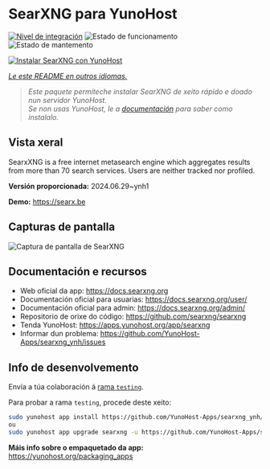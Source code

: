 <!--
NOTA: Este README foi creado automáticamente por <https://github.com/YunoHost/apps/tree/master/tools/readme_generator>
NON debe editarse manualmente.
-->

# SearXNG para YunoHost

[![Nivel de integración](https://dash.yunohost.org/integration/searxng.svg)](https://ci-apps.yunohost.org/ci/apps/searxng/) ![Estado de funcionamento](https://ci-apps.yunohost.org/ci/badges/searxng.status.svg) ![Estado de mantemento](https://ci-apps.yunohost.org/ci/badges/searxng.maintain.svg)

[![Instalar SearXNG con YunoHost](https://install-app.yunohost.org/install-with-yunohost.svg)](https://install-app.yunohost.org/?app=searxng)

*[Le este README en outros idiomas.](./ALL_README.md)*

> *Este paquete permíteche instalar SearXNG de xeito rápido e doado nun servidor YunoHost.*  
> *Se non usas YunoHost, le a [documentación](https://yunohost.org/install) para saber como instalalo.*

## Vista xeral

SearxXNG is a free internet metasearch engine which aggregates results from more than 70 search services. Users are neither tracked nor profiled.


**Versión proporcionada:** 2024.06.29~ynh1

**Demo:** <https://searx.be>

## Capturas de pantalla

![Captura de pantalla de SearXNG](./doc/screenshots/screenshot_1.png)

## Documentación e recursos

- Web oficial da app: <https://docs.searxng.org>
- Documentación oficial para usuarias: <https://docs.searxng.org/user/>
- Documentación oficial para admin: <https://docs.searxng.org/admin/>
- Repositorio de orixe do código: <https://github.com/searxng/searxng>
- Tenda YunoHost: <https://apps.yunohost.org/app/searxng>
- Informar dun problema: <https://github.com/YunoHost-Apps/searxng_ynh/issues>

## Info de desenvolvemento

Envía a túa colaboración á [rama `testing`](https://github.com/YunoHost-Apps/searxng_ynh/tree/testing).

Para probar a rama `testing`, procede deste xeito:

```bash
sudo yunohost app install https://github.com/YunoHost-Apps/searxng_ynh/tree/testing --debug
ou
sudo yunohost app upgrade searxng -u https://github.com/YunoHost-Apps/searxng_ynh/tree/testing --debug
```

**Máis info sobre o empaquetado da app:** <https://yunohost.org/packaging_apps>
